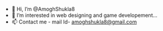 - 👋 Hi, I’m @AmoghShukla8
- 👀 I’m interested in web designing and game developement...
- 📫 Contact me - mail Id- amoghshukla8@gmail.com

<!---
AmoghShukla8/AmoghShukla8 is a ✨ special ✨ repository because its `README.md` (this file) appears on your GitHub profile.
You can click the Preview link to take a look at your changes.
--->
